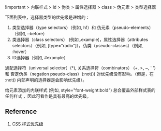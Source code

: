 !important > 内联样式 > id > 伪类 > 属性选择器 > class > 伪元素 > 类型选择器

下面列表中，选择器类型的优先级是递增的：

1. 类型选择器（type selectors）（例如, h1）和 伪元素（pseudo-elements）（例如, ::before）
2. 类选择器（class selectors） (例如,.example)，属性选择器（attributes selectors）（例如, [type="radio"]），伪类（pseudo-classes）（例如, :hover）
3. ID选择器（例如, #example）

通配选择符（universal selector）(*), 关系选择符（combinators） (+, >, ~, ' ')  和 否定伪类（negation pseudo-class）(:not()) 对优先级没有影响。（但是，在 :not() 内部声明的选择器是会影响优先级）。

给元素添加的内联样式 (例如, style="font-weight:bold") 总会覆盖外部样式表的任何样式 ，因此可看作是具有最高的优先级。

## Reference

1. [CSS 样式优先级](https://developer.mozilla.org/zh-CN/docs/Web/CSS/Specificity)